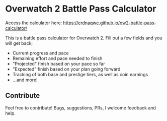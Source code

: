 # Overwatch 2 Battle Pass Calculator

Access the calculator here: https://erdnaqwe.github.io/ow2-battle-pass-calculator/

This is a battle pass calculator for Overwatch 2. Fill out a few fields and you will get back;

* Current progress and pace
* Remaining effort and pace needed to finish
* "Projected" finish based on your pace so far
* "Expected" finish based on your plan going forward
* Tracking of both base and prestige tiers, as well as coin earnings
* ...and more!

## Contribute

Feel free to contribute! Bugs, suggestions, PRs, I welcome feedback and help.

